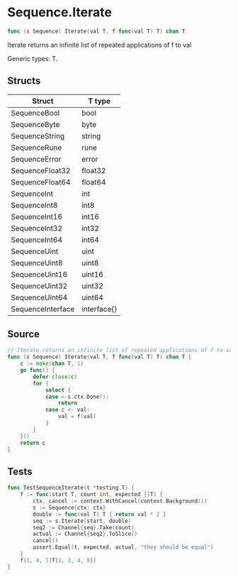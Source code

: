 # Sequence.Iterate

```go
func (s Sequence) Iterate(val T, f func(val T) T) chan T
```

Iterate returns an infinite list of repeated applications of f to val

Generic types: T.

## Structs

| Struct | T type |
| ------ | ------ |
| SequenceBool | bool |
| SequenceByte | byte |
| SequenceString | string |
| SequenceRune | rune |
| SequenceError | error |
| SequenceFloat32 | float32 |
| SequenceFloat64 | float64 |
| SequenceInt | int |
| SequenceInt8 | int8 |
| SequenceInt16 | int16 |
| SequenceInt32 | int32 |
| SequenceInt64 | int64 |
| SequenceUint | uint |
| SequenceUint8 | uint8 |
| SequenceUint16 | uint16 |
| SequenceUint32 | uint32 |
| SequenceUint64 | uint64 |
| SequenceInterface | interface{} |

## Source

```go
// Iterate returns an infinite list of repeated applications of f to val
func (s Sequence) Iterate(val T, f func(val T) T) chan T {
	c := make(chan T, 1)
	go func() {
		defer close(c)
		for {
			select {
			case <-s.ctx.Done():
				return
			case c <- val:
				val = f(val)
			}
		}
	}()
	return c
}
```

## Tests

```go
func TestSequenceIterate(t *testing.T) {
	f := func(start T, count int, expected []T) {
		ctx, cancel := context.WithCancel(context.Background())
		s := Sequence{ctx: ctx}
		double := func(val T) T { return val * 2 }
		seq := s.Iterate(start, double)
		seq2 := Channel{seq}.Take(count)
		actual := Channel{seq2}.ToSlice()
		cancel()
		assert.Equal(t, expected, actual, "they should be equal")
	}
	f(1, 4, []T{1, 2, 4, 8})
}
```